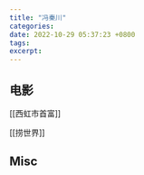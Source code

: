 ```yaml
---
title: "冯秦川"
categories: 
date: 2022-10-29 05:37:23 +0800
tags: 
excerpt: 
---
```






## 电影

[[西虹市首富]]

[[捞世界]]


## Misc



